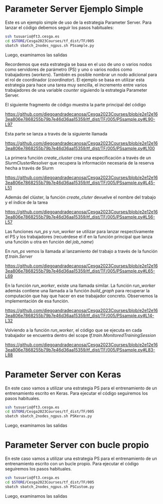 # Parameter Server Ejemplo Simple

Este es un ejemplo simple de uso de la estrategia Parameter Server. Para lanzar el código debemos seguir los pasos habituales:

```bash
ssh tusuario@ft3.cesga.es
cd $STORE/Cesga2023Courses/tf_dist/TF/005
sbatch sbatch_2nodes_ngpus.sh PSsample.py
```

Luego, examinamos las salidas

Recordemos que esta estrategia se 
basa en el uso de uno o varios nodos como servidores de parámetro (PS) y uno o varios nodos como trabajadores
(*workers*). También es posible nombrar un nodo adicional para el rol de coordinador (*coordinator*). El ejemplo se basa en utilizar
esta estrategia para hace una tarea muy sencilla, el incremento entre varios trabajadores de una variable *counter* siguiendo la estrategia Parameter Server.

El siguiente fragmento de código muestra la parte principal del código

https://github.com/diegoandradecanosa/Cesga2023Courses/blob/e2e12e163ea806e7868255b79b7e46d36aa15359/tf_dist/TF/005/PSsample.py#L90-L97

Esta parte se lanza a través de la siguiente llamada

https://github.com/diegoandradecanosa/Cesga2023Courses/blob/e2e12e163ea806e7868255b79b7e46d36aa15359/tf_dist/TF/005/PSsample.py#L100

La primera función *create_cluster* crea una especificación a través de un *SlurmClusterResolver* que recupera la información necesaria de la
reserva hecha a través de Slurm

https://github.com/diegoandradecanosa/Cesga2023Courses/blob/e2e12e163ea806e7868255b79b7e46d36aa15359/tf_dist/TF/005/PSsample.py#L45-L51

Además del clúster, la función *create_cluter* devuelve el nombre del trabajo y el índice de la tarea

https://github.com/diegoandradecanosa/Cesga2023Courses/blob/e2e12e163ea806e7868255b79b7e46d36aa15359/tf_dist/TF/005/PSsample.py#L56-L57

Las funciones *run_ps* y *run_worker* se utilizar para lanzar respectivamente el PS y los trabajadores (recuérdese el if en la función principal que lanza una función u otra en función del *job_name*)

En *run_ps* vemos la llamada al lanzamiento del trabajo a través de la función *tf.train.Server*

https://github.com/diegoandradecanosa/Cesga2023Courses/blob/e2e12e163ea806e7868255b79b7e46d36aa15359/tf_dist/TF/005/PSsample.py#L65-L69


En la función *run_worker*, existe una llamada similar. La función *run_worker* además contiene 
una llamada a la función *build_graph* para recuperar la computación que hay que hacer en ese trabajador concreto. Observemos la implementación de esa función.

https://github.com/diegoandradecanosa/Cesga2023Courses/blob/e2e12e163ea806e7868255b79b7e46d36aa15359/tf_dist/TF/005/PSsample.py#L14-L32

Volviendo a la función *run_worker*, el código que se ejecuta en cada trabajador se encuentra dentro del scope *tf.train.MonitoredTrainingSession*

https://github.com/diegoandradecanosa/Cesga2023Courses/blob/e2e12e163ea806e7868255b79b7e46d36aa15359/tf_dist/TF/005/PSsample.py#L83-L88


# Parameter Server con Keras

En este caso vamos a utilizar una estrategia PS para el entrenamiento de un entrenamiento escrito en Keras. Para ejecutar el código seguiremos los pasos habituales.

```bash
ssh tusuario@ft3.cesga.es
cd $STORE/Cesga2023Courses/tf_dist/TF/005
sbatch sbatch_2nodes_ngpus.sh PSKeras.py
```

Luego, examinamos las salidas


# Parameter Server con bucle propio

En este caso vamos a utilizar una estrategia PS para el entrenamiento de un entrenamiento escrito con un bucle propio. Para ejecutar el código seguiremos los pasos habituales.

```bash
ssh tusuario@ft3.cesga.es
cd $STORE/Cesga2023Courses/tf_dist/TF/005
sbatch sbatch_2nodes_ngpus.sh PSCustom.py
```

Luego, examinamos las salidas
